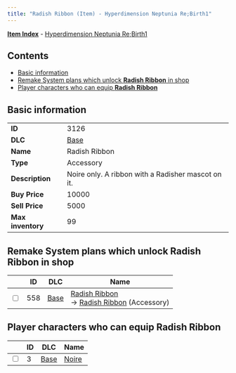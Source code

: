 ```yaml
---
title: "Radish Ribbon (Item) - Hyperdimension Neptunia Re;Birth1"
---
```


[**Item Index**](/neptunia/rb1/item/index.html) - [Hyperdimension Neptunia Re;Birth1](/neptunia/rb1)

## Contents

- [Basic information](#basic-information)
- [Remake System plans which unlock **Radish Ribbon** in shop](#remake-system-plans-which-unlock-radish-ribbon-in-shop)
- [Player characters who can equip **Radish Ribbon**](#player-characters-who-can-equip-radish-ribbon)

## Basic information

|   |   |
| -- | -- |
| **ID** | 3126 |
| **DLC** | [Base](/neptunia/rb1/dlc/1-base.html) |
| **Name** | Radish Ribbon |
| **Type** | Accessory |
| **Description** | Noire only. A ribbon with a Radisher mascot on it. |
| **Buy Price** | 10000 |
| **Sell Price** | 5000 |
| **Max inventory** | 99 |

## Remake System plans which unlock **Radish Ribbon** in shop

|    | ID | DLC | Name |
| -- | -- | --- | ---- |
| <input type="checkbox" id="rb1-remake-1-558" class="trackbox" /> | 558 | [Base](/neptunia/rb1/dlc/1-base.html) | [Radish Ribbon](/neptunia/rb1/remake/1-558-radish-ribbon.html)<br />→ [Radish Ribbon](/neptunia/rb1/item/1-3126-radish-ribbon.html) (Accessory) |

## Player characters who can equip **Radish Ribbon**

|    | ID | DLC | Name |
| -- | -- | --- | ---- |
| <input type="checkbox" id="rb1-player-1-3" class="trackbox" /> | 3 | [Base](/neptunia/rb1/dlc/1-base.html) | [Noire](/neptunia/rb1/player/1-3-noire.html) |
